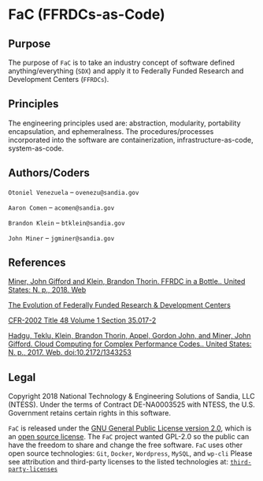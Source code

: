
# FaC (FFRDCs-as-Code)
  
## Purpose
The purpose of `FaC` is to take an industry concept of software defined anything/everything (`SDX`) and apply it to Federally Funded Research and Development Centers (`FFRDCs`).

## Principles
The engineering principles used are: abstraction, modularity, portability encapsulation, and ephemeralness.  The procedures/processes incorporated into the software are containerization, infrastructure-as-code, system-as-code.

## Authors/Coders

`Otoniel Venezuela` – `ovenezu@sandia.gov`

`Aaron Comen` – `acomen@sandia.gov`

`Brandon Klein` – `btklein@sandia.gov`

`John Miner` – `jgminer@sandia.gov`

## References
[Miner, John Gifford and Klein, Brandon Thorin. FFRDC in a Bottle.. United States: N. p., 2018. Web](https://www.osti.gov/servlets/purl/1513087)

[The Evolution of Federally Funded Research & Development Centers](https://fas.org/pubs/pir/2011spring/FFRDCs.pdf)

[CFR-2002 Title 48 Volume 1 Section 35.017-2](https://www.gpo.gov/fdsys/pkg/CFR-2002-title48-vol1/pdf/CFR-2002-title48-vol1-sec35-017-2.pdf)

[Hadgu, Teklu, Klein, Brandon Thorin, Appel, Gordon John, and Miner, John Gifford. Cloud Computing for Complex Performance Codes.. United States: N. p., 2017. Web. doi:10.2172/1343253](https://prod-ng.sandia.gov/techlib-noauth/access-control.cgi/2017/171208.pdf)

## Legal
Copyright 2018 National Technology & Engineering Solutions of Sandia, LLC (NTESS). Under the terms of Contract DE-NA0003525 with NTESS, the U.S. Government retains certain rights in this software.

`FaC` is released under the [GNU General Public License version 2.0](./LICENSE), which is an [open source license](https://opensource.org/docs/osd).  The `FaC` project wanted GPL-2.0 so the public can have the freedom to share and change the free software. `FaC` uses other open source technologies: `Git`, `Docker`, `Wordpress`, `MySQL`, and `wp-cli`
Please see attribution and third-party licenses to the listed technologies at: [`third-party-licenses`](./third-party-licenses/README.md)
